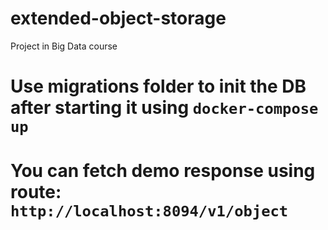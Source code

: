 # extended-object-storage
Project in Big Data course

# Use migrations folder to init the DB after starting it using `docker-compose up`
# You can fetch demo response using route: `http://localhost:8094/v1/object`

